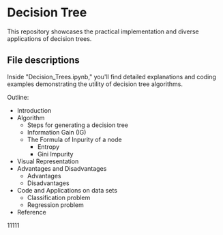 # Decision Tree

This repository showcases the practical implementation and diverse applications of decision trees.

## File descriptions
Inside "Decision_Trees.ipynb," you'll find detailed explanations and coding examples demonstrating the utility of decision tree algorithms.

Outline:
- Introduction
- Algorithm
    - Steps for generating a decision tree
    - Information Gain (IG)
    - The Formula of Inpurity of a node
        - Entropy
        - Gini Impurity
- Visual Representation
- Advantages and Disadvantages
    - Advantages
    - Disadvantages
- Code and Applications on data sets
    - Classification problem
    - Regression problem
- Reference


11111
